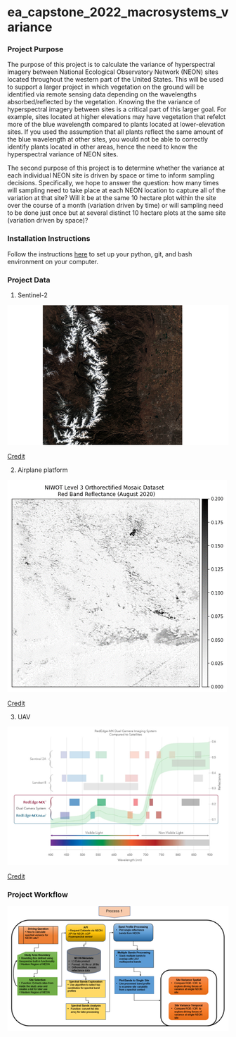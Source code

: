 # ea_capstone_2022_macrosystems_variance

### Project Purpose
The purpose of this project is to calculate the variance of hyperspectral imagery between National Ecological Observatory Network (NEON) sites located throughout the western part of the United States. This will be used to support a larger project in which vegetation on the ground will be identified via remote sensing data depending on the wavelengths absorbed/reflected by the vegetation. Knowing the the variance of hyperspectral imagery between sites is a critical part of this larger goal. For example, sites located at higher elevations may have vegetation that refelct more of the blue wavelength compared to plants located at lower-elevation sites. If you used the assumption that all plants reflect the same amount of the blue wavelength at other sites, you would not be able to correctly identify plants located in other areas, hence the need to know the hyperspectral variance of NEON sites. 

The second purpose of this project is to determine whether the variance at each individual NEON site is driven by space or time to inform sampling decisions. Specifically, we hope to answer the question: how many times will sampling need to take place at each NEON location to capture all of the variation at that site? Will it be at the same 10 hectare plot within the site over the course of a month (variation driven by time) or will sampling need to be done just once but at several distinct 10 hectare plots at the same site (variation driven by space)? 

### Installation Instructions
Follow the instructions [here](https://www.earthdatascience.org/workshops/setup-earth-analytics-python/) to set up your python, git, and bash environment on your computer.

### Project Data
1. Sentinel-2

![Sentinel-2 Image of Niwot Ridge](/images/sentinel_2_niwot_ridge.png)

[Credit](https://sentinel.esa.int/web/sentinel/missions/sentinel-2)

2. Airplane platform

![NIWOT Level 3 Orthorectified Mosaic Dataset Red Band Reflectance (August 2020)](/images/niwot_red_refl_08_22.png)

[Credit](https://data.neonscience.org/data-products/DP3.30006.001)

3. UAV

![UAV Captured Wavelengths](/images/micasense_wavelength_image.png)

[Credit](https://uavprime.com/wp-content/uploads/2021/04/RedEdge-MX-Dual-Camera-Whitepaper.pdf)

### Project Workflow

![Project Workflow Diagram](/images/workflow_diagram.png)
